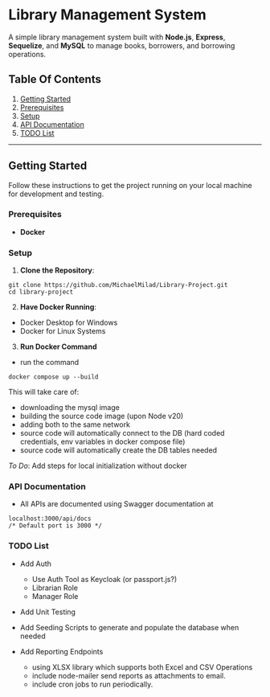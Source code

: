 # Library Management System

A simple library management system built with **Node.js**, **Express**, **Sequelize**, and **MySQL** to manage books, borrowers, and borrowing operations.

## Table Of Contents

1. [Getting Started](#getting-started)
2. [Prerequisites](#prerequisites)
3. [Setup](#setup)
4. [API Documentation](#api-documentation)
5. [TODO List](#todo-list)

---

## Getting Started

Follow these instructions to get the project running on your local machine for development and testing.

### Prerequisites

- **Docker**

### Setup

1. **Clone the Repository**:

```
git clone https://github.com/MichaelMilad/Library-Project.git
cd library-project
```

2. **Have Docker Running**:

- Docker Desktop for Windows
- Docker for Linux Systems

3. **Run Docker Command**

- run the command

```
docker compose up --build
```

This will take care of:

- downloading the mysql image
- building the source code image (upon Node v20)
- adding both to the same network
- source code will automatically connect to the DB (hard coded credentials, env variables in docker compose file)
- source code will automatically create the DB tables needed

_To Do_: Add steps for local initialization without docker

### API Documentation

- All APIs are documented using Swagger documentation at

```
localhost:3000/api/docs
/* Default port is 3000 */
```

### TODO List

- Add Auth
  - Use Auth Tool as Keycloak (or passport.js?)
  - Librarian Role
  - Manager Role

- Add Unit Testing

- Add Seeding Scripts to generate and populate the database when needed

- Add Reporting Endpoints
  - using XLSX library which supports both Excel and CSV Operations
  - include node-mailer send reports as attachments to email.
  - include cron jobs to run periodically.

